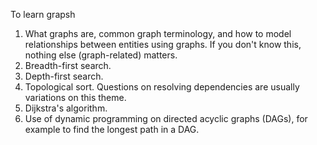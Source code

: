 To learn grapsh

1. What graphs are, common graph terminology, and how to model relationships between entities using graphs. If you don't know this, nothing else (graph-related) matters.
2. Breadth-first search.
3. Depth-first search.
4. Topological sort. Questions on resolving dependencies are usually variations on this theme.
5. Dijkstra's algorithm.
6. Use of dynamic programming on directed acyclic graphs (DAGs), for example to find the longest path in a DAG.